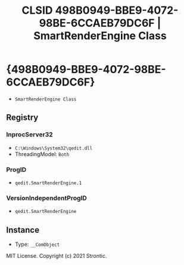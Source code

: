 ﻿---
title: "CLSID 498B0949-BBE9-4072-98BE-6CCAEB79DC6F | SmartRenderEngine Class"
excerpt: What is COM-Object CLSID 498B0949-BBE9-4072-98BE-6CCAEB79DC6F?
---

# {498B0949-BBE9-4072-98BE-6CCAEB79DC6F}

* `SmartRenderEngine Class`

## Registry


### InprocServer32

* `C:\Windows\System32\qedit.dll`
* ThreadingModel: `Both`

### ProgID

* `qedit.SmartRenderEngine.1`

### VersionIndependentProgID

* `qedit.SmartRenderEngine`

## Instance

* Type: `__ComObject`

MIT License. Copyright (c) 2021 Strontic.


